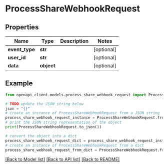 # ProcessShareWebhookRequest


## Properties

Name | Type | Description | Notes
------------ | ------------- | ------------- | -------------
**event_type** | **str** |  | [optional] 
**user_id** | **str** |  | [optional] 
**data** | **object** |  | [optional] 

## Example

```python
from openapi_client.models.process_share_webhook_request import ProcessShareWebhookRequest

# TODO update the JSON string below
json = "{}"
# create an instance of ProcessShareWebhookRequest from a JSON string
process_share_webhook_request_instance = ProcessShareWebhookRequest.from_json(json)
# print the JSON string representation of the object
print(ProcessShareWebhookRequest.to_json())

# convert the object into a dict
process_share_webhook_request_dict = process_share_webhook_request_instance.to_dict()
# create an instance of ProcessShareWebhookRequest from a dict
process_share_webhook_request_from_dict = ProcessShareWebhookRequest.from_dict(process_share_webhook_request_dict)
```
[[Back to Model list]](../README.md#documentation-for-models) [[Back to API list]](../README.md#documentation-for-api-endpoints) [[Back to README]](../README.md)


